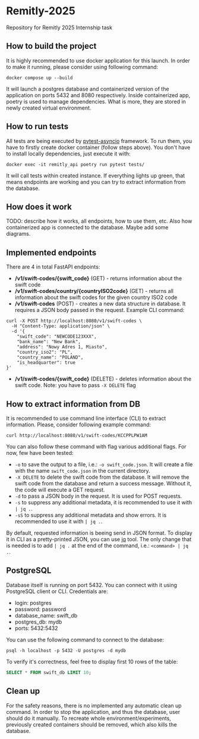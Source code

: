 # Remitly-2025
Repository for Remitly 2025 Internship task

## How to build the project
It is highly recommended to use docker application for this launch. In order to make it running, please consider using following command:
```
docker compose up --build
```

It will launch a postgres database and containerized version of the application on ports 5432 and 8080 respectively. Inside
containerized app, poetry is used to manage dependencies. What is more, they are stored in newly created virtual environment.

## How to run tests
All tests are being executed by [pytest-asyncio](https://pypi.org/project/pytest-asyncio/) framework. To run them, you have to firstly create docker container (follow steps above). You don't have to install locally dependencies, just execute it with:
```
docker exec -it remitly_api poetry run pytest tests/
```
It will call tests within created instance. If everything lights up green, that means endpoints are working and you can try to extract information from the database.

## How does it work
TODO: describe how it works, all endpoints, how to use them, etc. Also how containerized app is connected to the database. Maybe
add some diagrams.

## Implemented endpoints
There are 4 in total FastAPI endpoints:
- **/v1/swift-codes/{swift_code}** (GET) - returns information about the swift code
- **/v1/swift-codes/country/{countryISO2code}** (GET) - returns all information about the swift codes for the given country ISO2 code
- **/v1/swift-codes** (POST) - creates a new data structure in database. It requires a JSON body passed in the request. Example CLI command:
```
curl -X POST http://localhost:8080/v1/swift-codes \
  -H "Content-Type: application/json" \
  -d '{
    "swift_code": "NEWCODE123XXX",
    "bank_name": "New Bank",
    "address": "Nowy Adres 1, Miasto",
    "country_iso2": "PL",
    "country_name": "POLAND",
    "is_headquarter": true
}'
```
- **/v1/swift-codes/{swift_code}** (DELETE) - deletes information about the swift code. Note: you have to pass `-X DELETE` flag

## How to extract information from DB
It is recommended to use command line interface (CLI) to extract information. Please, consider following example command:
```
curl http://localhost:8080/v1/swift-codes/KCCPPLPW1AM
```

You can also follow these command with flag various additional flags. For now, few have been tested:
- `-o` to save the output to a file, i.e.: `-o swift_code.json`. It will create a file with the name `swift_code.json` in the current directory.
- `-X DELETE` to delete the swift code from the database. It will remove the swift code from the database and return a success message. Without it, the code will execute a GET request.
- `-d` to pass a JSON body in the request. It is used for POST requests.
- `-s` to suppress any additional metadata, it is recommended to use it with `| jq .`.
- `-sS` to suppress any additional metadata and show errors. It is recommended to use it with `| jq .`.

By default, requested information is beeing send in JSON format. To display it in CLI as a pretty-printed JSON, you can use [jq](https://jqlang.org) tool. The only change that is needed is to add `| jq .` at the end of the command, i.e.: `<command> | jq .`. 

## PostgreSQL
Database itself is running on port 5432. You can connect with it using PostgreSQL client or CLI. Credentials are:
- login: postgres
- password: password
- database_name: swift_db
- postgres_db: mydb
- ports: 5432:5432

You can use the following command to connect to the database:
```
psql -h localhost -p 5432 -U postgres -d mydb
```

To verify it's correctness, feel free to display first 10 rows of the table:
```sql
SELECT * FROM swift_db LIMIT 10;
```

## Clean up
For the safety reasons, there is no implemented any automatic clean up command. In order to stop the application, and thus the database, user should do it manually. To recreate whole environment/experiments, previously created containers should be removed, which also kills the database.
